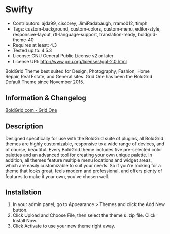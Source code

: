 # Swifty
- Contributors: ajda99, ciscorey, JimiRadabaugh, rramo012, timph
- Tags: custom-background, custom-colors, custom-menu, editor-style, responsive-layout, rtl-language-support, translation-ready, boldgrid-theme-40
- Requires at least: 4.3
- Tested up to: 4.5.3
- License: GNU General Public License v2 or later
- License URI: http://www.gnu.org/licenses/gpl-2.0.html

BoldGrid Theme best suited for Design, Photography, Fashion, Home Repair, Real Estate, and General sites.
Grid One has been the BoldGrid Default Theme since November 2015.

## Information & Changelog
[BoldGrid.com - Grid One](http://www.boldgrid.com/grid-one/)

## Description
Designed specifically for use with the BoldGrid suite of plugins, all BoldGrid themes are highly customizable, responsive to a wide range of devices, and of course, beautiful. Every BoldGrid theme includes five pre-selected color palettes and an advanced tool for creating your own unique palette. In addition, all themes feature multiple menu locations and widget areas, which are easily customizable to suit your needs. So if you're looking for a theme that looks great, feels modern and professional, and offers plenty of features to make it your own, you've chosen well.

## Installation
1. In your admin panel, go to Appearance > Themes and click the Add New button.
2. Click Upload and Choose File, then select the theme's .zip file. Click Install Now.
3. Click Activate to use your new theme right away.
